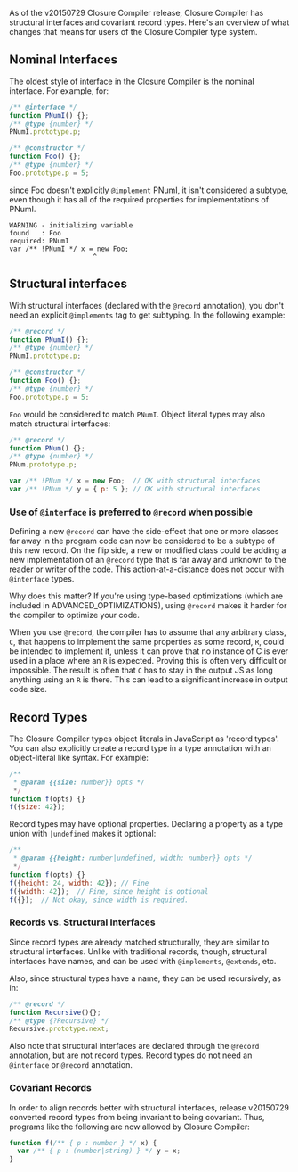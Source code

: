 As of the v20150729 Closure Compiler release, Closure Compiler has structural interfaces and covariant record types. Here's an overview of what changes that means for users of the Closure Compiler type system.

## Nominal Interfaces

The oldest style of interface in the Closure Compiler is the nominal interface. For example, for:
````javascript
/** @interface */
function PNumI() {};
/** @type {number} */
PNumI.prototype.p;

/** @constructor */
function Foo() {};
/** @type {number} */
Foo.prototype.p = 5;
````
since Foo doesn't explicitly `@implement` PNumI, it isn't considered a subtype, even though it has all of the required properties for implementations of PNumI.
````
WARNING - initializing variable
found   : Foo
required: PNumI
var /** !PNumI */ x = new Foo;
                     ^
````

## Structural interfaces

With structural interfaces (declared with the `@record` annotation), you don't need an explicit `@implements` tag to get subtyping. In the following example:

````javascript
/** @record */
function PNumI() {};
/** @type {number} */
PNumI.prototype.p;

/** @constructor */
function Foo() {};
/** @type {number} */
Foo.prototype.p = 5;
````

`Foo` would be considered to match `PNumI`. Object literal types may also match structural interfaces:

````javascript
/** @record */
function PNum() {};
/** @type {number} */
PNum.prototype.p;

var /** !PNum */ x = new Foo;  // OK with structural interfaces
var /** !PNum */ y = { p: 5 }; // OK with structural interfaces
````

### Use of `@interface` is preferred to `@record` when possible

Defining a new `@record` can have the side-effect that one or more classes far away in the program code can now be considered to be a subtype of this new record. On the flip side, a new or modified class could be adding a new implementation of an `@record` type that is far away and unknown to the reader or writer of the code. This action-at-a-distance does not occur with `@interface` types.

Why does this matter? If you're using type-based optimizations (which are included in ADVANCED_OPTIMIZATIONS), using `@record` makes it harder for the compiler to optimize your code.

When you use `@record`, the compiler has to assume that any arbitrary class, `C`,  that happens to implement the same properties as some record, `R`, could be intended to implement it, unless it can prove that no instance of C is ever used in a place where an `R` is expected. Proving this is often very difficult or impossible. The result is often that `C` has to stay in the output JS as long anything using an `R` is there. This can lead to a significant increase in output code size.

## Record Types

The Closure Compiler types object literals in JavaScript as 'record types'. You can also explicitly create a record type in a type annotation with an object-literal like syntax. For example:

``` js
/**
 * @param {{size: number}} opts */
 */
function f(opts) {}
f({size: 42});
```

Record types may have optional properties. Declaring a property as a type union with `|undefined` makes it optional:

``` js
/**
 * @param {{height: number|undefined, width: number}} opts */
 */
function f(opts) {}
f({height: 24, width: 42}); // Fine
f({width: 42});  // Fine, since height is optional
f({});  // Not okay, since width is required.
```

### Records vs. Structural Interfaces

Since record types are already matched structurally, they are similar to structural interfaces. 
Unlike with traditional records, though, structural interfaces have names, and can be used
with `@implements`, `@extends`, etc.

Also, since structural types have a name, they can
be used recursively, as in:
````javascript
/** @record */
function Recursive(){};
/** @type {?Recursive} */
Recursive.prototype.next;
````

Also note that structural interfaces are declared through the `@record` annotation, but are not record types. Record types do not need an `@interface` or `@record` annotation.

### Covariant Records

In order to align records better with structural interfaces, release v20150729  converted record types from being invariant to being covariant.  Thus, programs like the following are now allowed by Closure Compiler:
``` javascript
function f(/** { p : number } */ x) {
  var /** { p : (number|string) } */ y = x;
}
```
